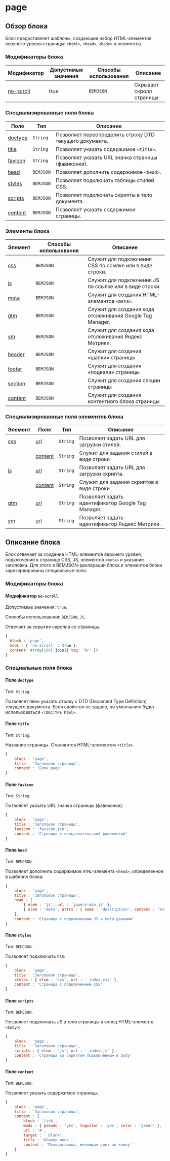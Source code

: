 page
================================================================================

Обзор блока
--------------------------------------------------------------------------------

Блок предоставляет шаблоны, создающие набор HTML-элементов верхнего уровня страницы: `<html>`, `<head>`, `<body>` и элементов.

### Модификаторы блока

| Модификатор | Допустимые значения | Способы использования | Описание |
| ----------- | ------------------- | -------------------- | -------- |
| [no-scroll](#mod-no-scroll) | true | <code>BEMJSON</code> | Скрывает скролл страницы |

### Специализированные поля блока

| Поле | Тип | Описание |
| ---- | --- | -------- |
| [doctype](#declfields-doctype) | `String` | Позволяет переопределить строку DTD текущего документа. |
| [title](#declfields-title) | `String` | Позволяет указать содержимое `<title>`. |
| [favicon](#declfields-favicon) | `String` | Позволяет указать URL значка страницы (фавиконки). |
| [head](#declfields-head) | `BEMJSON` | Позволяет дополнить содержимое `<head>`. |
| [styles](#declfields-styles) | `BEMJSON` | Позволяет подключать таблицы стилей CSS. |
| [scripts](#declfields-scripts) | `BEMJSON` | Позволяет подключать скрипты в тело документа. |
| [content](#declfields-content) | `BEMJSON` | Позволяет указать содержимое страницы. |

### Элементы блока

| Элемент | Способы использования | Описание |
| ------- | --------------------- | -------- |
| [css](#elems-css) | `BEMJSON` | Служит для подключения CSS по ссылке или в виде строки. |
| [js](#elems-js) | `BEMJSON` | Служит для подключения JS по ссылке или в виде строки. |
| [meta](#elems-meta) | `BEMJSON` | Служит для создания HTML-элементов `<meta>`. |
| [gtm](#elems-gtm) | `BEMJSON` | Служит для создания кода отслеживания Google Tag Manager. |
| [ym](#elems-ym) | `BEMJSON` | Служит для создания кода отслеживания Яндекс Метрики. |
| [header](#elems-header) | `BEMJSON` | Служит для создания «шапки» страницы |
| [footer](#elems-footer) | `BEMJSON` | Служит для создания «подвала» страницы |
| [section](#elems-section) | `BEMJSON` | Служит для создания секции страницы |
| [content](#elems-content) | `BEMJSON` | Служит для создания контентного блока страницы |

### Специализированные поля элементов блока

| Элемент | Поле | Тип | Описание |
| ------- | ---- | --- | -------- |
| [css](#elems-css) | [url](#elems-css-declfields-url) | `String`  | Позволяет задать URL для загрузки стилей. |
|           | [content](#elems-css-declfields-content) | `String`  | Служит для задания стилей в виде строки |
| [js](#elems-js)   | [url](#elems-css-declfields-url) | `String`  | Позволяет задать URL для загрузки скрипта. |
|           | [content](#elems-css-declfields-content) | `String`  | Служит для задания скриптов в виде строки |
| [gtm](#elems-gtm) | [url](#elems-gtm-code)           | `String`  | Позволяет задать идентификатор Google Tag Manager. |
| [ym](#elems-ym)   | [url](#elems-ym-code)            | `String`  | Позволяет задать идентификатор Яндекс Метрики. |

Описание блока
--------------------------------------------------------------------------------

Блок отвечает за создание HTML-элементов верхнего уровня, подключение к странице CSS, JS, элементов `<meta>` и указание заголовка. Для этого в BEMJSON-декларации блока и элементов блока зарезервированы специальные поля.

### Модификаторы блока

<a name="#mod-no-scroll"></a>
#### Модификатор `no-scroll`

Допустимые значения: `true`.

Способы использования: `BEMJSON`, `JS`.

Отвечает за скрытие скролла со страницы.

```js
{
  block : 'page',
  mods : { 'no-scroll' : true },
  content: Array(100).join({ tag: 'br' })
}
```

### Специальные поля блока

<a name="declfields-doctype"></a>

#### Поле  `doctype`

Тип: `String`.

Позволяет явно указать строку с DTD (Document Type Definition) текущего документа. Если свойство не задано, по умолчанию будет использоваться `<!DOCTYPE html>`.

<a name="declfields-title"></a>

#### Поле `title`

Тип: `String`.

Название страницы. Становится HTML-элементом `<title>`.

```js
{
    block : 'page',
    title : 'Заголовок страницы',
    content : 'Блок page'
}
```

<a name="declfields-favicon"></a>

#### Поле `favicon`

Тип: `String`.

Позволяет указать URL значка страницы (фавиконки):

```js
{
    block : 'page',
    title : 'Заголовок страницы',
    favicon : 'favicon.ico',
    content : 'Страница с пользовательской фавиконкой'
}
```

<a name="declfields-head"></a>

#### Поле `head`

Тип: `BEMJSON`.

Позволяет дополнить содержимое `HTML`-элемента `<head>`, определенное в шаблоне блока:

```js
{
    block : 'page',
    title : 'Заголовок страницы',
    head : [
        { elem : 'js', url : 'jquery-min.js' },
        { elem : 'meta', attrs : { name : 'description', content : 'Yet another webdev blog' } }
    ],
    content : 'Страница с подключенным JS и meta-данными'
}
```

<a name="declfields-styles"></a>

#### Поле `styles`

Тип: `BEMJSON`.

Позволяет подключить `CSS`:

```js
{
    block : 'page',
    title : 'Заголовок страницы',
    styles : { elem : 'css', url : '_index.css' },
    content : 'Страница с подключенным CSS'
}
```

<a name="declfields-scripts"></a>

#### Поле `scripts`

Тип: `BEMJSON`.

Позволяет подключать JS в тело страницы в конец HTML-элемента `<body>`:

```js
{
    block : 'page',
    title : 'Заголовок страницы',
    scripts : { elem : 'js', url : '_index.js' },
    content : 'Страница со скриптом подключенным в body'
}
```

<a name="declfields-content"></a>

#### Поле `content`

Тип: `BEMJSON`.

Позволяет указать содержимое страницы.

```js
{
    block : 'page',
    title : 'Заголовок страницы',
    content : {
        block : 'link',
        mods : { pseudo : 'yes', togcolor : 'yes', color : 'green' },
        url : '#',
        target : '_blank',
        title : 'Кликни меня',
        content : 'Псевдоссылка, меняющая цвет по клику'
    }
}
```
